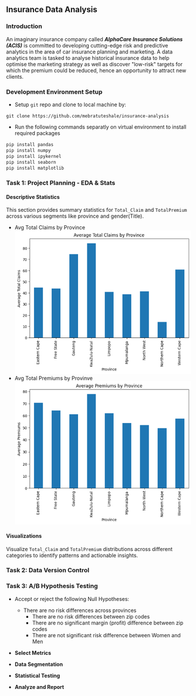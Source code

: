 ## Insurance Data Analysis
### Introduction
An imaginary insurance company called **_AlphaCare Insurance Solutions (ACIS)_** is committed to developing cutting-edge risk and predictive analytics in the area of car insurance planning and marketing. A data analytics team is tasked to analyse historical insurance data to help optimise the marketing strategy as well as discover "low-risk" targets for which the premium could be reduced, hence an opportunity to attract new clients.

### Development Environment Setup
* Setup `git` repo and clone to local machine by:
```
git clone https://github.com/mebratuteshale/insurance-analysis
```
* Run the following commands separatly on virtual environment to install required packages

```
pip install pandas
pip install numpy
pip install ipykernel
pip install seaborn
pip install matplotlib
```
### Task 1: Project Planning - EDA & Stats
#### Descriptive Statistics
This section provides summary statistics for `Total_Claim` and `TotalPremium` across various segments like province and gender(Title).
* Avg Total Claims by Province
![Avg Total Claims by Province](https://github.com/mebratuteshale/insurance-analysis/blob/main/screenshoots/totalclaimsbyprovince.png)
* Avg Total Premiums by Provinve
![Average premiums by Province](https://github.com/mebratuteshale/insurance-analysis/blob/main/screenshoots/avgpremiumsbyprovince.png)
#### Visualizations
Visualize `Total_Claim` and `TotalPremium` distributions across different categories to identify patterns and actionable insights.


### Task 2: Data Version Control

### Task 3: A/B Hypothesis Testing
* Accept or reject the following Null Hypotheses: 
    + There are no risk differences across provinces 
        - There are no risk differences between zip codes 
        - There are no significant margin (profit) difference between zip codes 
        - There are not significant risk difference between Women and Men
        
* **Select Metrics**
* **Data Segmentation**
* **Statistical Testing**
* **Analyze and Report**

